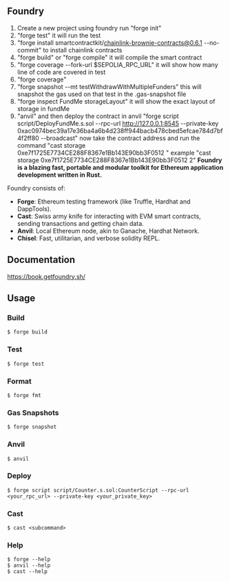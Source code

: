 ## Foundry

1. Create a new project using foundry run "forge init"
2. "forge test" it will run the test
3. "forge install smartcontractkit/chainlink-brownie-contracts@0.6.1 --no-commit" to install chainlink contracts
4. "forge build" or "forge compile" it will compile the smart contract
5. "forge coverage --fork-url $SEPOLIA_RPC_URL" it will show how many line of code are covered in test
6. "forge coverage"
7. "forge snapshot --mt testWithdrawWithMultipleFunders" this will snapshot the gas used on that test in the .gas-snapshot file
8. "forge inspect FundMe storageLayout" it will show the exact layout of storage in fundMe
9. "anvil" and then deploy the contract in anvil "forge script script/DeployFundMe.s.sol --rpc-url http://127.0.0.1:8545 --private-key 0xac0974bec39a17e36ba4a6b4d238ff944bacb478cbed5efcae784d7bf4f2ff80 --broadcast" now take the contract address and run the command "cast storage 0xe7f1725E7734CE288F8367e1Bb143E90bb3F0512 <index>" example "cast storage 0xe7f1725E7734CE288F8367e1Bb143E90bb3F0512 2"
   **Foundry is a blazing fast, portable and modular toolkit for Ethereum application development written in Rust.**

Foundry consists of:

- **Forge**: Ethereum testing framework (like Truffle, Hardhat and DappTools).
- **Cast**: Swiss army knife for interacting with EVM smart contracts, sending transactions and getting chain data.
- **Anvil**: Local Ethereum node, akin to Ganache, Hardhat Network.
- **Chisel**: Fast, utilitarian, and verbose solidity REPL.

## Documentation

https://book.getfoundry.sh/

## Usage

### Build

```shell
$ forge build
```

### Test

```shell
$ forge test
```

### Format

```shell
$ forge fmt
```

### Gas Snapshots

```shell
$ forge snapshot
```

### Anvil

```shell
$ anvil
```

### Deploy

```shell
$ forge script script/Counter.s.sol:CounterScript --rpc-url <your_rpc_url> --private-key <your_private_key>
```

### Cast

```shell
$ cast <subcommand>
```

### Help

```shell
$ forge --help
$ anvil --help
$ cast --help
```
